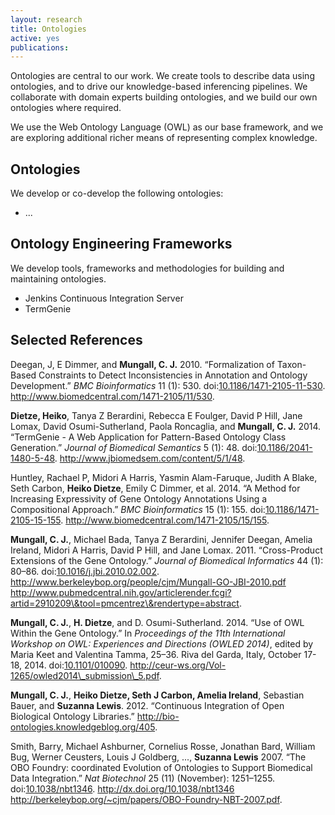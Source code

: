 ```yaml
---
layout: research
title: Ontologies
active: yes
publications: 
---
```


Ontologies are central to our work. We create tools to describe data
using ontologies, and to drive our knowledge-based inferencing
pipelines. We collaborate with domain experts building ontologies, and
we build our own ontologies where required.

We use the Web Ontology Language (OWL) as our base framework, and we
are exploring additional richer means of representing complex
knowledge.

## Ontologies

We develop or co-develop the following ontologies:

 * ...
 
## Ontology Engineering Frameworks

We develop tools, frameworks and methodologies for building and
maintaining ontologies.

 * Jenkins Continuous Integration Server
 * TermGenie


## Selected References

<p>Deegan, J, E Dimmer, and <strong>Mungall, C. J.</strong> 2010. “Formalization of Taxon-Based Constraints to Detect Inconsistencies in Annotation and Ontology Development.” <em>BMC Bioinformatics</em> 11 (1): 530. doi:<a href="http://dx.doi.org/10.1186/1471-2105-11-530">10.1186/1471-2105-11-530</a>. <a href="http://www.biomedcentral.com/1471-2105/11/530">http://www.biomedcentral.com/1471-2105/11/530</a>.</p>
<p><strong>Dietze, Heiko</strong>, Tanya Z Berardini, Rebecca E Foulger, David P Hill, Jane Lomax, David Osumi-Sutherland, Paola Roncaglia, and <strong>Mungall, C. J.</strong> 2014. “TermGenie - A Web Application for Pattern-Based Ontology Class Generation.” <em>Journal of Biomedical Semantics</em> 5 (1): 48. doi:<a href="http://dx.doi.org/10.1186/2041-1480-5-48">10.1186/2041-1480-5-48</a>. <a href="http://www.jbiomedsem.com/content/5/1/48">http://www.jbiomedsem.com/content/5/1/48</a>.</p>
<p>Huntley, Rachael P, Midori A Harris, Yasmin Alam-Faruque, Judith A Blake, Seth Carbon, <strong>Heiko Dietze</strong>, Emily C Dimmer, et al. 2014. “A Method for Increasing Expressivity of Gene Ontology Annotations Using a Compositional Approach.” <em>BMC Bioinformatics</em> 15 (1): 155. doi:<a href="http://dx.doi.org/10.1186/1471-2105-15-155">10.1186/1471-2105-15-155</a>. <a href="http://www.biomedcentral.com/1471-2105/15/155">http://www.biomedcentral.com/1471-2105/15/155</a>.</p>
<p><strong>Mungall, C. J.</strong>, Michael Bada, Tanya Z Berardini, Jennifer Deegan, Amelia Ireland, Midori A Harris, David P Hill, and Jane Lomax. 2011. “Cross-Product Extensions of the Gene Ontology.” <em>Journal of Biomedical Informatics</em> 44 (1): 80–86. doi:<a href="http://dx.doi.org/10.1016/j.jbi.2010.02.002">10.1016/j.jbi.2010.02.002</a>. <a href="http://www.berkeleybop.org/people/cjm/Mungall-GO-JBI-2010.pdf http://www.pubmedcentral.nih.gov/articlerender.fcgi?artid=2910209\&amp;tool=pmcentrez\&amp;rendertype=abstract">http://www.berkeleybop.org/people/cjm/Mungall-GO-JBI-2010.pdf http://www.pubmedcentral.nih.gov/articlerender.fcgi?artid=2910209\&amp;tool=pmcentrez\&amp;rendertype=abstract</a>.</p>
<p><strong>Mungall, C. J.</strong>, <strong>H. Dietze</strong>, and D. Osumi-Sutherland. 2014. “Use of OWL Within the Gene Ontology.” In <em>Proceedings of the 11th International Workshop on OWL: Experiences and Directions (OWLED 2014)</em>, edited by Maria Keet and Valentina Tamma, 25–36. Riva del Garda, Italy, October 17-18, 2014. doi:<a href="http://dx.doi.org/10.1101/010090">10.1101/010090</a>. <a href="http://ceur-ws.org/Vol-1265/owled2014\_submission\_5.pdf">http://ceur-ws.org/Vol-1265/owled2014\_submission\_5.pdf</a>.</p>
<p><strong>Mungall, C. J.</strong>, <strong>Heiko Dietze, Seth J Carbon, Amelia Ireland</strong>, Sebastian Bauer, and <strong>Suzanna Lewis</strong>. 2012. “Continuous Integration of Open Biological Ontology Libraries.” <a href="http://bio-ontologies.knowledgeblog.org/405">http://bio-ontologies.knowledgeblog.org/405</a>.</p>
<p>Smith, Barry, Michael Ashburner, Cornelius Rosse, Jonathan Bard, William Bug, Werner Ceusters, Louis J Goldberg, ..., <strong>Suzanna Lewis</strong> 2007. “The OBO Foundry: coordinated Evolution of Ontologies to Support Biomedical Data Integration.” <em>Nat Biotechnol</em> 25 (11) (November): 1251–1255. doi:<a href="http://dx.doi.org/10.1038/nbt1346">10.1038/nbt1346</a>. <a href="http://dx.doi.org/10.1038/nbt1346 http://berkeleybop.org/~cjm/papers/OBO-Foundry-NBT-2007.pdf">http://dx.doi.org/10.1038/nbt1346 http://berkeleybop.org/~cjm/papers/OBO-Foundry-NBT-2007.pdf</a>.</p>
